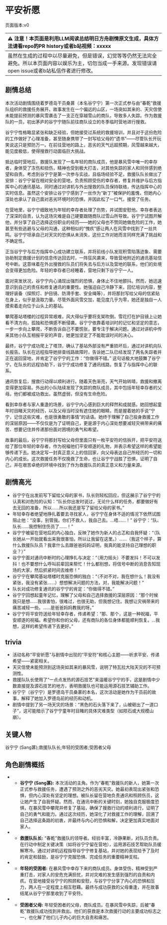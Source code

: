 # 平安祈愿
页面版本:v0
 

| :warning: 注意！本页面是利用LLM阅读总结明日方舟剧情原文生成，具体方法请看repo的PR history或者b站视频：xxxxx           |
|:----------------------------|
| 虽然在生成的过程中以尽量避免，但是错误，幻觉等等仍然无法完全避免。所以本页面内容以娱乐为主，切勿当成一手来源。发现错误请open issue或者b站私信作者进行修改。|



## 剧情总结
本次活动剧情围绕着罗德岛干员桑葚（本名谷宁宁）第一次正式参与由“春乾”救援队组织的救援任务展开。故事发生在一个偏远的山区，一场突如其来的、天灾信使未能提前预测的暴风雪袭击了一支正在穿越雪山的商队，导致多人失踪。作为救援队的一员，初出茅庐的谷宁宁随队前往商队设立的冬季临时营地进行搜救。

谷宁宁性格略显紧张和缺乏经验，但她接受过系统的救援培训，并且对于这份危险的工作做好了心理准备，甚至随身携带了一封写给父母的“遗书”——尽管队长开玩笑说这只是预防万一。在前往营地的路上，恶劣的天气远超预期，风雪越来越大，能见度极低，使得搜救行动面临巨大挑战。

抵达临时营地后，救援队发现了一名年轻的商队成员，他是暴风雪中唯一的幸存者，身体受了冻伤和扭伤，精神也受到极大打击，对其他失踪的家人和同伴感到绝望和自责。考虑到谷宁宁是第一次参与实战，且临场经验不足，救援队队长做出了安排：谷宁宁留在相对安全的营地，负责照顾受伤的幸存者，修复并维护与后方指挥中心的通讯基站，同时通过对讲机与外出搜救的队员保持联络，传达指挥中心的实时信息。虽然这个安排让谷宁宁感到了一丝作为“新丁”被保护的羞愧，但她内心深处也承认了自己面对恶劣环境时的恐惧，并因此松了一口气，接受了任务。

在营地里，谷宁宁细致地为年轻的幸存者处理了伤势，并试图安慰他。幸存者表达了深深的自责，认为这场灾难是自己硬要跟随商队过雪山所导致。谷宁宁试图开解他，并分享了自己选择这份职业的经历——她的父母也不赞同她做危险的工作，她甚至有些逃避与父母的沟通，这种相似的“愧疚”感让两人在风雪中找到了一丝共鸣。谷宁宁坦承自己对天灾的恐惧从未消失，这份工作对她而言同样充满了挑战和不确定性。

正当谷宁宁与后方指挥中心成功建立联系，并将前线小队发现积雪陷落迹象、需要协助制定救援计划的信息传达回去时，一阵狂风袭来，导致营地附近的通讯基站信号中断。这意味着在外出搜救的队员们将失去与后方以及营地的联系，他们的处境会变得更加危险。年轻的幸存者已经睡着，营地只剩下谷宁宁一人。

面对突发状况，谷宁宁内心涌现出强烈的恐惧，身体止不住地颤抖。然而，她迅速意识到自己的责任和修复通讯的重要性。她强迫自己冷静下来，回忆培训内容，整理好装备（探照灯、护目镜、防滑手套、安全绳等），并将那封写给父母的信紧贴在身上，似乎是汲取力量。尽管外面风雪交加，能见度几乎为零，她还是独自一人摸索着走向位于山头上的基站。

攀爬基站塔楼的过程异常艰难，风大得似乎要将支架吹倒，雪花打在护目镜上让她看不清方向，孤独和恐惧感不断侵袭。谷宁宁依靠着培训时的记忆和坚定的意志，一步一步向上攀爬，不断告诉自己不要慌张，要专注于解决问题。通过对讲机中传来其他小队互相报平安的声音，她更加坚定了不能耽误时间的决心。

最终，谷宁宁成功爬上了塔顶，确认了基站外部没有严重损坏后，通过对讲机向队长报告。队长在远程指导她排查线路故障时，告诉她二队已经发现了两名失踪者并正在返回营地，并肯定了谷宁宁的工作：“你做得不错。” 这句话极大地鼓舞了谷宁宁。在队长的远程协助下，谷宁宁成功修复了通讯线路，恢复了与指挥中心的联系。

通讯恢复后，搜救行动得以顺利进行。随着天色渐亮，天气开始转晴，救援和撤离变得更加容易。外出的小队陆续发现了失踪的商队成员，其中包括年轻幸存者的父母。他们都被成功救出，虽然虚弱，但没有生命危险。

看到幸存者与家人重逢的场景，谷宁宁内心感到巨大的释然和成就感。她回想起童年时目睹天灾的经历，以及父母当时没有遮住她的眼睛，而是握着她的手说“宁宁，记住这些灾难，也是很勇敢的事情”的话语。她终于理解了自己投身救援工作的深层原因——不仅仅是为了证明自己，更是源于内心深处想要减轻灾祸带来的痛苦、想要记住并传递那份面对困境的勇气和希望。

故事的最后，谷宁宁将那封写给父母但里面只有一枚平安符的信拆开，把平安符送给了那位年轻的幸存者，作为祝福他们平安顺遂的礼物，并表示希望这样的希望能够传递下去。她决定写一封真正意义上的信回家，向父母表达自己所经历的一切和内心的成长。这次救援任务不仅挽救了生命，也让谷宁宁战胜了恐惧，证明了自己，并在艰苦卓绝的环境中找到了作为救援队员的真正意义和力量来源。
## 剧情高光
*   谷宁宁在出发前写下留给父母的家书，队长则轻松回应，但这展示了谷宁宁的认真和对危险的认知：“队长你出发时说过，无论什么样的任务，都要做好有去无回的准备，所以......所以我还是写了留给父母的家书。”
*   年轻幸存者绝望地挣扎着要去寻找家人，谷宁宁在身体不适的情况下依然试图阻止他：“没事，别管我。你们不救人，我自己去。...唔......！” 谷宁宁：“队、队长......我控制住伤员了......！”
*   谷宁宁被留在营地后的内心独白，反映了她作为新人的忐忑和自我怀疑：“（队长她从一开始就看出来我很害怕，所以让我留在这里。）......（我这个样子，算什么救援队队员？我拿什么去跟爸爸妈妈证明，我真的能坚持自己理想的职业？）”
*   谷宁宁面对通讯中断时的心理挣扎与决定：“（用力摇头）不要发抖！不可以发抖！也不要想什么呼叫前辈回来帮忙！什么都别想，将信号中断的消息告知现场的大家，然后抓紧时间去维修！”
*   谷宁宁在攀爬基站塔楼时克服恐惧的独白：“（不对不对，我在想什么！我没有紧张，我没有紧张......）想想解决问题的方法，对，我能解决问题！”
*   队长对成功修复通讯的谷宁宁的肯定：“你做得不错。”
*   谷宁宁回想起童年记忆，理解了父母和自己选择救援的深层原因：“那个时候我只是想......我很害怕，很难过，也很无助，但我想记住。我想让灾祸带来的痛苦减轻一些。......是爸爸妈妈教我的呀。”
*   谷宁宁将平安符送给年轻幸存者，传递希望：“那、那个，这是一种祝福，平安顺遂的祝福。希望你和你的父母，还有商队的各位身体都能顺利恢复。...我想，这样的希望传递下去更好。”
## trivia
*   活动名称“平安祈愿”与剧情中出现的“平安符”和核心主题——祈求平安、传递希望——紧密相关。
*   天灾信使未能预测到这场突如其来的暴风雪，说明了特瓦拉大陆天灾的不可预测性。
*   救援队队长使用了“一点点发热的源石技艺”来温暖谷宁宁的手，这是剧情中少数直接提及源石技艺的地方，表明救援队也可能运用源石技艺辅助工作。
*   谷宁宁（谷宁宁）是罗德岛干员桑葚的本名，这次活动是她作为干员前的故事，解释了她加入罗德岛前的经历和动机。
*   剧情中提到了另一场天灾的场景：“黑色的石头落下来了，山被砸出了一道口子”，这可能暗示了谷宁宁童年时目睹的具体灾难类型（如陨石或大规模山崩）。
## 关键人物
谷宁宁 (Sang葚);救援队队长;年轻的受困者;受困者父母
## 角色剧情概括
-   *   **谷宁宁 (Sang葚):** 本次活动的主角。作为“春乾”救援队的新人，她第一次正式参与救援任务，遭遇了预测之外的恶劣天灾。她最初表现出紧张和恐惧，但内心深处有坚定的理想。被队长留在营地负责通讯和照顾伤员，这让她产生了自我怀疑。然而，在通讯中断的关键时刻，她独自克服极度恐惧，在暴风雪中攀爬并修复了基站，确保了搜救行动的顺利进行，证明了自己的勇气和能力。通过这次经历，她深化了对救援工作的理解，回溯了自己选择这条路的初衷，并最终与内心的恐惧和解，决定更加真实地面对家人。
-   *   **救援队队长:** “春乾”救援队的领导者。经验丰富，冷静果断，对队员负责。在行动中制定关键决策（如将谷宁宁留在营地），运用源石技艺帮助队员缓解寒冷。通过对讲机远程指导谷宁宁修复基站，并对她的表现给予了及时的肯定和鼓励，是谷宁宁克服恐惧、完成任务的重要精神支柱。
-   *   **年轻的受困者:** 在暴风雪中幸存下来的商队成员。身体受伤，精神受到严重打击，对家人的安危充满担忧，并对灾难的发生感到强烈的自责和内疚。在营地接受谷宁宁的照顾和安慰，与谷宁宁分享了内心的恐惧和压力，两人在一定程度上相互慰藉。最终与成功获救的父母重逢，并在故事结尾从谷宁宁那里收到了平安符。
-   *   **受困者父母:** 年轻受困者的父母，商队成员。在暴风雪中失踪，后被“春乾”救援队成功找到并救出。他们的获救是本次救援行动的主要成功标志之一，也化解了他们儿子内心的巨大自责和痛苦。